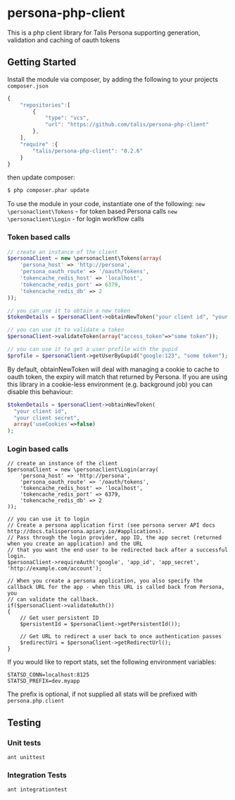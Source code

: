 persona-php-client
==================

This is a php client library for Talis Persona supporting generation, validation and caching of oauth tokens

## Getting Started

Install the module via composer, by adding the following to your projects ``composer.json``

```javascript
{
    "repositories":[
        {
            "type": "vcs",
            "url": "https://github.com/talis/persona-php-client"
        },
    ],
    "require" :{
        "talis/persona-php-client": "0.2.6"
    }
}
```
then update composer:

```bash
$ php composer.phar update
```

To use the module in your code, instantiate one of the following:
```new \personaclient\Tokens``` - for token based Persona calls
```new \personaclient\Login``` - for login workflow calls

### Token based calls

```php
// create an instance of the client
$personaClient = new \personaclient\Tokens(array(
    'persona_host' => 'http://persona',
    'persona_oauth_route' => '/oauth/tokens',
    'tokencache_redis_host' => 'localhost',
    'tokencache_redis_port' => 6379,
    'tokencache_redis_db' => 2
));

// you can use it to obtain a new token
$tokenDetails = $personaClient->obtainNewToken("your client id", "your client secret");

// you can use it to validate a token
$personaClient->validateToken(array("access_token"=>"some token"));

// you can use it to get a user profile with the gupid
$profile = $personaClient->getUserByGupid("google:123", "some token");
```

By default, obtainNewToken will deal with managing a cookie to cache to oauth token, the expiry will match that returned by Persona. If you are using this library in a cookie-less environment (e.g. background job) you can disable this behaviour:

```php
$tokenDetails = $personaClient->obtainNewToken(
  "your client id", 
  "your client secret", 
  array('useCookies'=>false)
);
```

### Login based calls

```
// create an instance of the client
$personaClient = new \personaclient\Login(array(
    'persona_host' => 'http://persona',
    'persona_oauth_route' => '/oauth/tokens',
    'tokencache_redis_host' => 'localhost',
    'tokencache_redis_port' => 6379,
    'tokencache_redis_db' => 2
));

// you can use it to login
// Create a persona application first (see persona server API docs http://docs.talispersona.apiary.io/#applications).
// Pass through the login provider, app ID, the app secret (returned when you create an application) and the URL
// that you want the end user to be redirected back after a successful login.
$personaClient->requireAuth('google', 'app_id', 'app_secret', 'http://example.com/account');

// When you create a persona application, you also specify the callback URL for the app - when this URL is called back from Persona, you
// can validate the callback.
if($personaClient->validateAuth())
{
    // Get user persistent ID
    $persistentId = $personaClient->getPersistentId());

    // Get URL to redirect a user back to once authentication passes
    $redirectUri = $personaClient->getRedirectUrl();
}
```

If you would like to report stats, set the following environment variables:

```
STATSD_CONN=localhost:8125
STATSD_PREFIX=dev.myapp
```

The prefix is optional, if not supplied all stats will be prefixed with `persona.php.client`

## Testing
### Unit tests
```
ant unittest
```
### Integration Tests
```
ant integrationtest
```